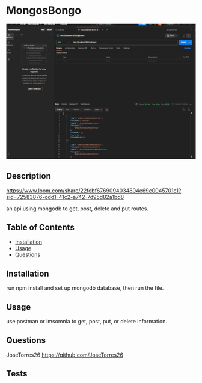# MongosBongo

<img style="text-align: center" src="./assets/images/mongo.png" alt="api route" style="width:100%;height:100%"/>
</a>
<br />

## Description

https://www.loom.com/share/22febf6769094034804e69c0045701c1?sid=72583876-cdd1-41c2-a742-7d95d82a1bd8

an api using mongodb to get, post, delete and put routes.

## Table of Contents

- [Installation](#installation)
- [Usage](#usage)
- [Questions](#Questions)

## Installation

run npm install and set up mongodb database, then run the file.

## Usage

  use postman or imsomnia to get, post, put, or delete information.


## Questions

JoseTorres26
https://github.com/JoseTorres26




## Tests
